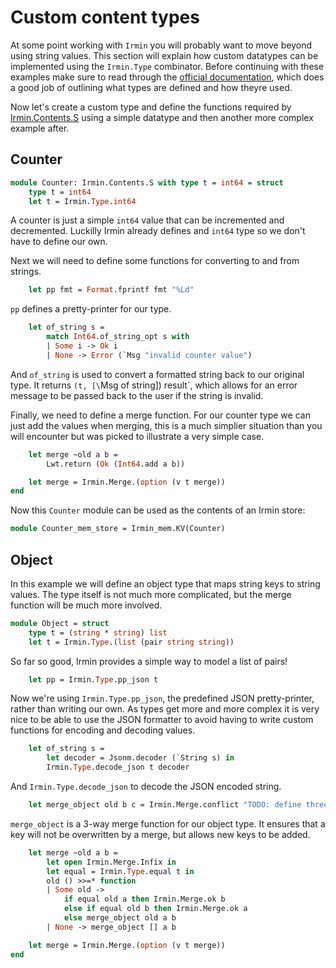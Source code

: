 # Custom content types

At some point working with `Irmin` you will probably want to move beyond using string values. This section will explain how custom datatypes can be implemented using the `Irmin.Type` combinator. Before continuing with these examples make sure to read through the [official documentation](https://docs.mirage.io/irmin/Irmin/Type/index.html), which does a good job of outlining what types are defined and how theyre used.

Now let's create a custom type and define the functions required by [Irmin.Contents.S](https://docs.mirage.io/irmin/Irmin/Contents/module-type-S/index.html) using a simple datatype and then another more complex example after.

## Counter

```ocaml
module Counter: Irmin.Contents.S with type t = int64 = struct
	type t = int64
	let t = Irmin.Type.int64
```

A counter is just a simple `int64` value that can be incremented and decremented. Luckilly Irmin already defines and `int64` type so we don't have to define our own.

Next we will need to define some functions for converting to and from strings.

```ocaml
	let pp fmt = Format.fprintf fmt "%Ld"
```

`pp` defines a pretty-printer for our type.

```ocaml
	let of_string s =
		match Int64.of_string_opt s with
		| Some i -> Ok i
		| None -> Error (`Msg "invalid counter value")
```

And `of_string` is used to convert a formatted string back to our original type. It returns `(t, [\`Msg of string]) result`, which allows for an error message to be passed back to the user if the string is invalid.

Finally, we need to define a merge function. For our counter type we can just add the values when merging, this is a much simplier situation than you will encounter but was picked to illustrate a very simple case.

```ocaml
	let merge ~old a b =
		Lwt.return (Ok (Int64.add a b))

    let merge = Irmin.Merge.(option (v t merge))
end
```

Now this `Counter` module can be used as the contents of an Irmin store:

```ocaml
module Counter_mem_store = Irmin_mem.KV(Counter)
```

## Object

In this example we will define an object type that maps string keys to string values. The type itself is not much more complicated, but the merge function will be much more involved.

```ocaml
module Object = struct
    type t = (string * string) list
    let t = Irmin.Type.(list (pair string string))
```

So far so good, Irmin provides a simple way to model a list of pairs!

```ocaml
	let pp = Irmin.Type.pp_json t
```

Now we're using `Irmin.Type.pp_json`, the predefined JSON pretty-printer, rather than writing our own. As types get more and more complex it is very nice to be able to use the JSON formatter to avoid having to write custom functions for encoding and decoding values.

```ocaml
    let of_string s =
        let decoder = Jsonm.decoder (`String s) in
        Irmin.Type.decode_json t decoder
```

And `Irmin.Type.decode_json` to decode the JSON encoded string.

```ocaml
    let merge_object old b c = Irmin.Merge.conflict "TODO: define three-way merge for objects"
```

`merge_object` is a 3-way merge function for our object type. It ensures that a key will not be overwritten by a merge, but allows new keys to be added.

```ocaml
    let merge ~old a b =
        let open Irmin.Merge.Infix in
        let equal = Irmin.Type.equal t in
        old () >>=* function
        | Some old ->
            if equal old a then Irmin.Merge.ok b
            else if equal old b then Irmin.Merge.ok a
            else merge_object old a b
        | None -> merge_object [] a b

    let merge = Irmin.Merge.(option (v t merge))
end
```



